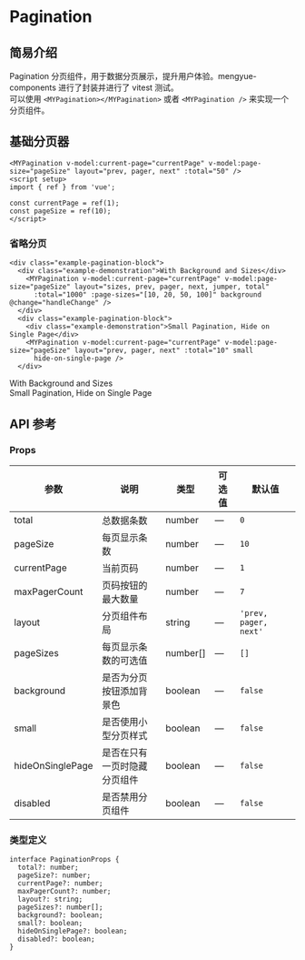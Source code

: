 # Pagination
## 简易介绍
Pagination 分页组件，用于数据分页展示，提升用户体验。mengyue-components 进行了封装并进行了 vitest 测试。<br />
可以使用 `<MYPagination></MYPagination>` 或者 `<MYPagination />` 来实现一个分页组件。

## 基础分页器
```vue
<MYPagination v-model:current-page="currentPage" v-model:page-size="pageSize" layout="prev, pager, next" :total="50" />
<script setup>
import { ref } from 'vue';

const currentPage = ref(1);
const pageSize = ref(10);
</script>
```
<MYPagination v-model:current-page="currentPage" v-model:page-size="pageSize" layout="prev, pager, next" :total="50" />

### 省略分页
```vue
<div class="example-pagination-block">
  <div class="example-demonstration">With Background and Sizes</div>
    <MYPagination v-model:current-page="currentPage" v-model:page-size="pageSize" layout="sizes, prev, pager, next, jumper, total"
      :total="1000" :page-sizes="[10, 20, 50, 100]" background @change="handleChange" />
  </div>
  <div class="example-pagination-block">
    <div class="example-demonstration">Small Pagination, Hide on Single Page</div>
    <MYPagination v-model:current-page="currentPage" v-model:page-size="pageSize" layout="prev, pager, next" :total="10" small
      hide-on-single-page />
  </div>
```
<div class="example-pagination-block">
  <div class="example-demonstration">With Background and Sizes</div>
    <MYPagination v-model:current-page="currentPage" v-model:page-size="pageSize" layout="sizes, prev, pager, next, jumper, total"
      :total="1000" :page-sizes="[10, 20, 50, 100]" background @change="handleChange" />
  </div>
  <div class="example-pagination-block">
    <div class="example-demonstration">Small Pagination, Hide on Single Page</div>
    <MYPagination v-model:current-page="currentPage" v-model:page-size="pageSize" layout="prev, pager, next" :total="10" small
      hide-on-single-page />
</div>

## API 参考
### Props
| 参数          | 说明         | 类型     | 可选值                              | 默认值  |
|--------------|-------------|---------|-----------------------------------|--------|
| total  | 总数据条数      | number  | — | `0`  |
| pageSize  | 每页显示条数      | number  | — | `10`  |
| currentPage  | 当前页码      | number  | — | `1`  |
| maxPagerCount  | 页码按钮的最大数量      | number  | — | `7`  |
| layout  | 分页组件布局      | string  | — | `'prev, pager, next'`  |
| pageSizes  | 每页显示条数的可选值      | number[]  | — | `[]`  |
| background  | 是否为分页按钮添加背景色      | boolean  | — | `false`  |
| small  | 是否使用小型分页样式      | boolean  | — | `false`  |
| hideOnSinglePage  | 是否在只有一页时隐藏分页组件      | boolean  | — | `false`  |
| disabled  | 是否禁用分页组件      | boolean  | — | `false`  |

### 类型定义
```vue
interface PaginationProps {
  total?: number;
  pageSize?: number;
  currentPage?: number;
  maxPagerCount?: number;
  layout?: string;
  pageSizes?: number[];
  background?: boolean;
  small?: boolean;
  hideOnSinglePage?: boolean;
  disabled?: boolean;
}
```

<script setup>
import { ref } from 'vue';

const currentPage = ref(1);
const pageSize = ref(10);
</script>